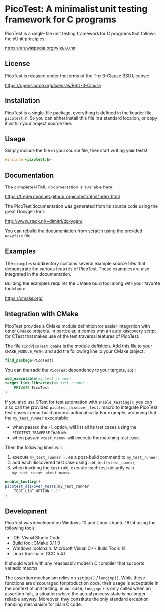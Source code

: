 # PicoTest: A minimalist unit testing framework for C programs

PicoTest is a single-file unit testing framework for C programs that follows
the xUnit principles:

https://en.wikipedia.org/wiki/XUnit


## License

PicoTest is released under the terms of the The 3-Clause BSD License:

https://opensource.org/licenses/BSD-3-Clause


## Installation

PicoTest is a single-file package, everything is defined in the header file
`picotest.h`. So you can either install this file in a standard location, or
copy it within your project source tree.


## Usage

Simply include the file in your source file, then start writing your tests!

```c
#include <picotest.h>
```

## Documentation

The complete HTML documentation is available here:

https://fredericbonnet.github.io/picotest/html/index.html

The PicoTest documentation was generated from its source code using the great
Doxygen tool:

http://www.stack.nl/~dimitri/doxygen/

You can rebuild the documentation from scratch using the provided `Doxyfile`
file.


## Examples

The `examples` subdirectory contains several example source files that
demonstrate the various features of PicoTest. These examples are also integrated
in the documentation.

Building the examples requires the CMake build tool along with your favorite
toolchain:

https://cmake.org/


## Integration with CMake

PicoTest provides  a CMake module definition for easier integration with
other CMake projects. In particular, it comes with an auto-discovery script for
CTest that makes use of the test traversal features of PicoTest.

The file `FindPicoTest.cmake` is the module definition. Add this file to your
`CMAKE_MODULE_PATH`, and add the following line to your CMake project:

```cmake
find_package(PicoTest)
``` 

You can then add the `PicoTest` dependency to your targets, e.g.:

```cmake
add_executable(my_test_runner)
target_link_libraries(my_test_runner
    PRIVATE PicoTest
)
``` 

If you also use CTest for test automation with `enable_testing()`, you can also call the provided `picotest_discover_tests` macro to integrate PicoTest test
cases in your build process automatically. For example, assuming that the
`my_test_runner` executable:

- when passed the `-l` option, will list all its test cases using the
  `PICOTEST_TRAVERSE` feature.
- when passed `<test_name>`, will execute the matching test case.

Then the following lines will:
1. execute `my_test_runner -l` as a post-build command to `my_test_runner`, 
2. add each discovered test case using `add_test(<test_name>)`,
3. when invoking the `test` rule, execute each test unitarily with
   `my_test_runner <test_name>`.

```cmake
enable_testing()
picotest_discover_tests(my_test_runner
    TEST_LIST_OPTION "-l"
)
``` 


## Development

PicoTest was developed on Windows 10 and Linux Ubuntu 16.04 using the following
tools:

- IDE: Visual Studio Code
- Build tool: CMake 3.11.0 
- Windows toolchain: Microsoft Visual C++ Build Tools 14
- Linux toolchain: GCC 5.4.0

It should work with any reasonably modern C compiler that supports variadic macros.

The assertion mechanism relies on `setjmp()` / `longjmp()`. While these
functions are discouraged for production code, their usage is acceptable in the
context of unit testing: in our case, `longjmp()` is only called when an
assertion fails, a situation where the actual process state is no longer
reliable anyway. Moreover, they constitute the only standard exception handling
mechanism for plain C code.
